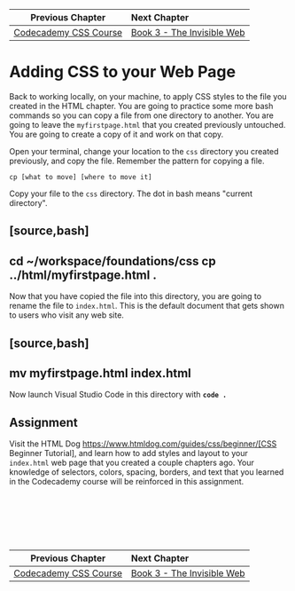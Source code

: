 | Previous Chapter | Next Chapter |
| ------------- |:-------------|
| [Codecademy CSS Course](./CSS_CODECADEMY.md) | [Book 3 - The Invisible Web](../book-3-the-invisible-web/README.md) |


# Adding CSS to your Web Page

Back to working locally, on your machine, to apply CSS styles to the file you created in the HTML chapter. You are going to practice some more bash commands so you can copy a file from one directory to another. You are going to leave the `myfirstpage.html` that you created previously untouched. You are going to create a copy of it and work on that copy.

Open your terminal, change your location to the `css` directory you created previously, and copy the file. Remember the pattern for copying a file.

`cp [what to move] [where to move it]`

Copy your file to the `css` directory. The dot in bash means "current directory".

[source,bash]
----
cd ~/workspace/foundations/css
cp ../html/myfirstpage.html .
----

Now that you have copied the file into this directory, you are going to rename the file to `index.html`. This is the default document that gets shown to users who visit any web site.

[source,bash]
----
mv myfirstpage.html index.html
----

Now launch Visual Studio Code in this directory with **`code .`**

## Assignment

Visit the HTML Dog https://www.htmldog.com/guides/css/beginner/[CSS Beginner Tutorial], and learn how to add styles and layout to your `index.html` web page that you created a couple chapters ago. Your knowledge of selectors, colors, spacing, borders, and text that you learned in the Codecademy course will be reinforced in this assignment.

<br/>
<br/>
<br/>
<br/>
<br/>

| Previous Chapter | Next Chapter |
| ------------- |:-------------|
| [Codecademy CSS Course](./CSS_CODECADEMY.md) | [Book 3 - The Invisible Web](../book-3-the-invisible-web/README.md) |
